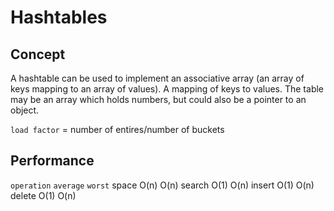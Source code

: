# Hashtables

## Concept

A hashtable can be used to implement an associative array (an array of keys mapping to an array of values).
A mapping of keys to values.
The table may be an array which holds numbers, but could also be a pointer to an object.

`load factor` = number of entires/number of buckets

## Performance

`operation`   `average`   `worst`
space           O(n)        O(n)
search          O(1)        O(n)
insert          O(1)        O(n)
delete          O(1)        O(n)
